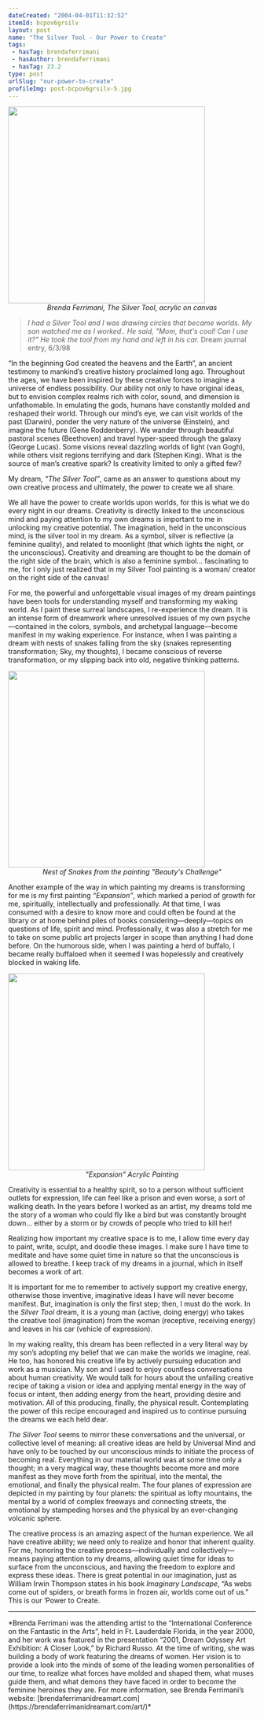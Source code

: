 ```yaml
---
dateCreated: "2004-04-01T11:32:52"
itemId: bcpov6grsilv
layout: post
name: "The Silver Tool - Our Power to Create"
tags:
 - hasTag: brendaferrimani
 - hasAuthor: brendaferrimani
 - hasTag: 23.2
type: post
urlSlug: "our-power-to-create"
profileImg: post-bcpov6grsilv-5.jpg
---
```


<img src="../images/post-bcpov6grsilv-4.jpg" width="400px" height="auto"/>
<!--nopreview--><div class="caption" style="text-align: center;"><i>Brenda Ferrimani, The Silver Tool, acrylic on canvas</i></div><!--/nopreview-->

> *I had a Silver Tool and I was drawing circles that became worlds. My son watched me as I worked.. He said, "Mom, that's cool! Can I use it?" He took the tool from my hand and left in his car.* Dream journal entry, 6/3/98

“In the beginning God created the heavens and the Earth”, an ancient testimony to mankind’s creative history proclaimed long ago. Throughout the ages, we have been inspired by these creative forces to imagine a universe of endless possibility. Our ability not only to have original ideas, but to envision complex realms rich with color, sound, and dimension is unfathomable. In emulating the gods, humans have constantly molded and reshaped their world. Through our mind’s eye, we can visit worlds of the past (Darwin), ponder the very nature of the universe (Einstein), and imagine the future (Gene Roddenberry). We wander through beautiful pastoral scenes (Beethoven) and travel hyper-speed through the galaxy (George Lucas). Some visions reveal dazzling worlds of light (van Gogh), while others visit regions terrifying and dark (Stephen King). What is the source of man’s creative spark? Is creativity limited to only a gifted few? 

My dream, *“The Silver Tool”*, came as an answer to questions about my own creative process and ultimately, the power to create we all share. 

We all have the power to create worlds upon worlds, for this is what we do every night in our dreams. Creativity is directly linked to the unconscious mind and paying attention to my own dreams is important to me in unlocking my creative potential. The imagination, held in the unconscious mind, is the silver tool in my dream. As a symbol, silver is reflective (a feminine quality), and related to moonlight (that which lights the night, or the unconscious). Creativity and dreaming are thought to be the domain of the right side of the brain, which is also a feminine symbol... fascinating to me, for I only just realized that in my Silver Tool painting is a woman/ creator on the right side of the canvas! 

For me, the powerful and unforgettable visual images of my dream paintings have been tools for understanding myself and transforming my waking world. As I paint these surreal landscapes, I re-experience the dream. It is an intense form of dreamwork where unresolved issues of my own psyche—contained in the colors, symbols, and archetypal language—become manifest in my waking experience. For instance, when I was painting a dream with nests of snakes falling from the sky (snakes representing transformation; Sky, my thoughts), I became conscious of reverse transformation, or my slipping back into old, negative thinking patterns.

<img src="../images/post-bcpov6grsilv-1.jpg" width="400px" height="auto"/>
<div class="caption" style="text-align: center;"><i>Nest of Snakes from the painting "Beauty's Challenge"</i></div>

Another example of the way in which painting my dreams is transforming for me is my first painting *“Expansion”*, which marked a period of growth for me, spiritually, intellectually and professionally. At that time, I was consumed with a desire to know more and could often be found at the library or at home behind piles of books considering—deeply—topics on questions of life, spirit and mind. Professionally, it was also a stretch for me to take on some public art projects larger in scope than anything I had done before. On the humorous side, when I was painting a herd of buffalo, I became really buffaloed when it seemed I was hopelessly and creatively blocked in waking life. 

<img src="../images/post-bcpov6grsilv-5.jpg" width="400px" height="auto"/>
<div class="caption" style="text-align: center;"><i>"Expansion" Acrylic Painting</i></div>

Creativity is essential to a healthy spirit, so to a person without sufficient outlets for expression, life can feel like a prison and even worse, a sort of walking death. In the years before I worked as an artist, my dreams told me the story of a woman who could fly like a bird but was constantly brought down... either by a storm or by crowds of people who tried to kill her! 

Realizing how important my creative space is to me, I allow time every day to paint, write, sculpt, and doodle these images. I make sure I have time to meditate and have some quiet time in nature so that the unconscious is allowed to breathe. I keep track of my dreams in a journal, which in itself becomes a work of art. 

It is important for me to remember to actively support my creative energy, otherwise those inventive, imaginative ideas I have will never become manifest. But, imagination is only the first step; then, I must do the work. In the *Silver Tool* dream, it is a young man (active, doing energy) who takes the creative tool (imagination) from the woman (receptive, receiving energy) and leaves in his car (vehicle of expression). 

In my waking reality, this dream has been reflected in a very literal way by my son’s adopting my belief that we can make the worlds we imagine, real. He too, has honored his creative life by actively pursuing education and work as a musician. My son and I used to enjoy countless conversations about human creativity. We would talk for hours about the unfailing creative recipe of taking a vision or idea and applying mental energy in the way of focus or intent, then adding energy from the heart, providing desire and motivation. All of this producing, finally, the physical result. Contemplating the power of this recipe encouraged and inspired us to continue pursuing the dreams we each held dear. 

*The Silver Tool* seems to mirror these conversations and the universal, or collective level of meaning: all creative ideas are held by Universal Mind and have only to be touched by our unconscious minds to initiate the process of becoming real. Everything in our material world was at some time only a thought; in a very magical way, these thoughts become more and more manifest as they move forth from the spiritual, into the mental, the emotional, and finally the physical realm. The four planes of expression are depicted in my painting by four planets: the spiritual as lofty mountains, the mental by a world of complex freeways and connecting streets, the emotional by stampeding horses and the physical by an ever-changing volcanic sphere. 

The creative process is an amazing aspect of the human experience. We all have creative ability; we need only to realize and honor that inherent quality. For me, honoring the creative process—individually and collectively—means paying attention to my dreams, allowing quiet time for ideas to surface from the unconscious, and having the freedom to explore and express these ideas. There is great potential in our imagination, just as William Irwin Thompson states in his book *Imaginary Landscape*, “As webs come out of spiders, or breath forms in frozen air, worlds come out of us.” This is our ‘Power to Create.

<hr/>
*Brenda Ferrimani was the attending artist to the “International Conference on the Fantastic in the Arts”, held in Ft. Lauderdale Florida, in the year 2000, and her work was featured in the presentation “2001, Dream Odyssey Art Exhibition: A Closer Look,” by Richard Russo. At the time of writing, she was building a body of work featuring the dreams of women. Her vision is to provide a look into the minds of some of the leading women personalities of our time, to realize what forces have molded and shaped them, what muses guide them, and what demons they have faced in order to become the feminine heroines they are. For more information, see Brenda Ferrimani’s website: [brendaferrimanidreamart.com](https://brendaferrimanidreamart.com/art/)*